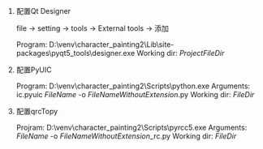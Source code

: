 1. 配置Qt Designer
  
    
    file -> setting -> tools -> External tools -> 添加
    
    Program: D:\venv\character_painting2\Lib\site-packages\pyqt5_tools\designer.exe
    Working dir: $ProjectFileDir$
    
2. 配置PyUIC


    Program: D:\venv\character_painting2\Scripts\python.exe
    Arguments: ic.pyuic $FileName$ -o $FileNameWithoutExtension$.py
    Working dir: $FileDir$
   
3. 配置qrcTopy
    
    
    Projram: D:\venv\character_painting2\Scripts\pyrcc5.exe
    Arguments: $FileName$ -o $FileNameWithoutExtension$_rc.py
    Working dir: $FileDir$